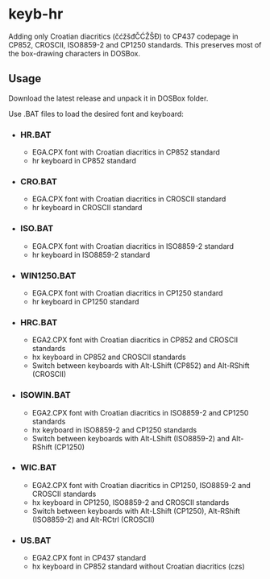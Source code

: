 # keyb-hr
Adding only Croatian diacritics (čćžšđČĆŽŠĐ) to CP437 codepage in CP852, CROSCII, ISO8859-2 and CP1250 standards. This preserves most of the box-drawing characters in DOSBox.

## Usage
Download the latest release and unpack it in DOSBox folder.

Use .BAT files to load the desired font and keyboard:

- ### HR.BAT
     - EGA.CPX font with Croatian diacritics in CP852 standard
     - hr keyboard in CP852 standard
- ### CRO.BAT
     - EGA.CPX font with Croatian diacritics in CROSCII standard
     - hr keyboard in CROSCII standard
- ### ISO.BAT
     - EGA.CPX font with Croatian diacritics in ISO8859-2 standard
     - hr keyboard in ISO8859-2 standard
- ### WIN1250.BAT
     - EGA.CPX font with Croatian diacritics in CP1250 standard
     - hr keyboard in CP1250 standard
- ### HRC.BAT
     - EGA2.CPX font with Croatian diacritics in CP852 and CROSCII standards
     - hx keyboard in CP852 and CROSCII standards
     - Switch between keyboards with Alt-LShift (CP852) and Alt-RShift (CROSCII)
- ### ISOWIN.BAT
     - EGA2.CPX font with Croatian diacritics in ISO8859-2 and CP1250 standards
     - hx keyboard in ISO8859-2 and CP1250 standards
     - Switch between keyboards with Alt-LShift (ISO8859-2) and Alt-RShift (CP1250)
- ### WIC.BAT
     - EGA2.CPX font with Croatian diacritics in CP1250, ISO8859-2 and CROSCII standards
     - hx keyboard in CP1250, ISO8859-2 and CROSCII standards
     - Switch between keyboards with Alt-LShift (CP1250), Alt-RShift (ISO8859-2) and Alt-RCtrl (CROSCII)
- ### US.BAT
     - EGA2.CPX font in CP437 standard
     - hx keyboard in CP852 standard without Croatian diacritics (czs)
